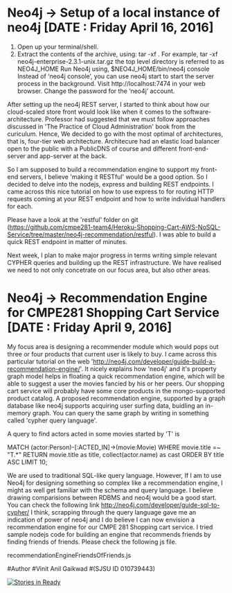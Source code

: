 # Neo4j -> Setup of a local instance of neo4j [DATE : Friday April 16, 2016]
1. Open up your terminal/shell.
2. Extract the contents of the archive, using:
tar -xf <filecode>.
For example,
tar -xf neo4j-enterprise-2.3.1-unix.tar.gz 
the top level directory is referred to as NEO4J_HOME
Run Neo4j using,
$NEO4J_HOME/bin/neo4j console
Instead of ‘neo4j console’, you can use neo4j start to start the server process in the background.
Visit http://localhost:7474 in your web browser.
Change the password for the ‘neo4j’ account.

After setting up the neo4j REST server, I started to think about how our cloud-scaled store front would look like when it comes to the software-architecture. Professor had suggested that we must follow approaches discussed in 'The Practice of Cloud Administration' book from the curiculum. Hence, We decided to go with the most optimal of architectures, that is, four-tier web architecture. Architecure had an elastic load balancer open to the public with a PublicDNS of course and different front-end-server and app-server at the back.

So I am supposed to build a recommendation engine to support my front-end servers, I believe 'making it RESTful' would be a good option. So I decided to delve into the nodejs, express and building REST endpoints. I came across this nice tutorial on how to use express to for routing HTTP requests coming at your REST endpoint and how to write individual handlers for each.

Please have a look at the 'restful' folder on git (https://github.com/cmpe281-team4/Heroku-Shopping-Cart-AWS-NoSQL-Service/tree/master/neo4j-recommendation/restful). I was able to build a quick REST endpoint in matter of minutes. 

Next week, I plan to make major progress in terms writing simple relevant CYPHER queries and building up the REST infrastructure. We have realised we need to not only concetrate on our focus area, but also other areas.







# Neo4j -> Recommendation Engine for CMPE281 Shopping Cart Service [DATE : Friday April 9, 2016]

My focus area is designing a recommender module which would pops out three or four products that current user is likely to buy. I came across this particular tutorial on the web  'http://neo4j.com/developer/guide-build-a-recommendation-engine/'. It nicely explains how 'neo4j' and it's property graph model helps in floating a quick recommendation engine, which will be able to suggest a user the movies fancied by his or her peers. Our shopping cart service will probably have some core products in the mongo-supported product catalog. A proposed recommendation engine, supported by a graph database like neo4j supports acquiring user surfing data, buidling an in-memory graph. You can query the same graph by writing in something called 'cypher query language'. 

A query to find actors acted in some movies started by 'T' is  

MATCH (actor:Person)-[:ACTED_IN]->(movie:Movie) 
WHERE movie.title =~ "T.*" 
RETURN movie.title as title, collect(actor.name) as cast 
ORDER BY title ASC LIMIT 10; 

We are used to traditional SQL-like query language. However, If I am to use Neo4j for designing something so complex like a recommendation engine, I might as well get familiar with the schema and query language. I believe drawing comparisions between RDBMS and neo4j would be a good start. You can check the following link 
http://neo4j.com/developer/guide-sql-to-cypher/ 
I think, scrapping through the query language gave me an indication of power of neo4j and I do believe I can now envision a recommendation engine for our CMPE 281 Shopping cart service. I tried sample nodejs code for building an engine that recommends friends by finding friends of friends. Please check the following js file. 

recommendationEngineFriendsOfFriends.js 
   




   
   
#Author
#Vinit Anil Gaikwad
#(SJSU ID 010739443)




[![Stories in Ready](https://badge.waffle.io/jagrutipatil/Heroku-Shopping-Cart-AWS-NoSQL-Service.png?label=ready&title=Ready)](http://waffle.io/jagrutipatil/Heroku-Shopping-Cart-AWS-NoSQL-Service)
